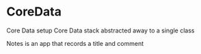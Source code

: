 # CoreData
Core Data setup
Core Data stack abstracted away to a single class

Notes is an app that records a title and comment

